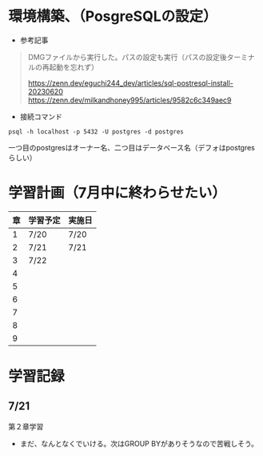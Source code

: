 # 環境構築、（PosgreSQLの設定）
- 参考記事
> DMGファイルから実行した。パスの設定も実行（パスの設定後ターミナルの再起動を忘れず）
> 
> https://zenn.dev/eguchi244_dev/articles/sql-postresql-install-20230620
> https://zenn.dev/milkandhoney995/articles/9582c6c349aec9

- 接続コマンド

`psql -h localhost -p 5432 -U postgres -d postgres`

一つ目のpostgresはオーナー名、二つ目はデータベース名（デフォはpostgresらしい）

# 学習計画（7月中に終わらせたい）
| 章 | 学習予定 | 実施日 |
|---------|---------|---------|
|  1   | 7/20    | 7/20    |
|  2   | 7/21    |  7/21   |
|  3   | 7/22    |     |
|  4   |     |     |
|  5   |     |     |
|  6   |     |     |
|  7   |     |     |
|  8   |     |     |
|  9   |     |     |


# 学習記録
## 7/21
第２章学習
- まだ、なんとなくでいける。次はGROUP BYがありそうなので苦戦しそう。
